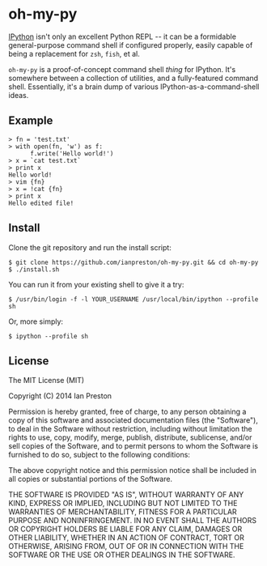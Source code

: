 # oh-my-py

[IPython](http://ipython.org/) isn't only an excellent Python REPL -- it can be a formidable general-purpose command shell if configured properly, easily capable of being a replacement for `zsh`, `fish`, et al.

`oh-my-py` is a proof-of-concept command shell *thing* for IPython. It's somewhere between a collection of utilities, and a fully-featured command shell. Essentially, it's a brain dump of various IPython-as-a-command-shell ideas.


## Example

    > fn = 'test.txt'
    > with open(fn, 'w') as f:
          f.write('Hello world!')
    > x = `cat test.txt`
    > print x
    Hello world!
    > vim {fn}
    > x = !cat {fn}
    > print x
    Hello edited file!


## Install

Clone the git repository and run the install script:

    $ git clone https://github.com/ianpreston/oh-my-py.git && cd oh-my-py
    $ ./install.sh

You can run it from your existing shell to give it a try:

    $ /usr/bin/login -f -l YOUR_USERNAME /usr/local/bin/ipython --profile sh

Or, more simply:

    $ ipython --profile sh


## License

The MIT License (MIT)

Copyright (C) 2014 Ian Preston

Permission is hereby granted, free of charge, to any person obtaining a copy
of this software and associated documentation files (the "Software"), to deal
in the Software without restriction, including without limitation the rights
to use, copy, modify, merge, publish, distribute, sublicense, and/or sell
copies of the Software, and to permit persons to whom the Software is
furnished to do so, subject to the following conditions:

The above copyright notice and this permission notice shall be included in
all copies or substantial portions of the Software.

THE SOFTWARE IS PROVIDED "AS IS", WITHOUT WARRANTY OF ANY KIND, EXPRESS OR
IMPLIED, INCLUDING BUT NOT LIMITED TO THE WARRANTIES OF MERCHANTABILITY,
FITNESS FOR A PARTICULAR PURPOSE AND NONINFRINGEMENT. IN NO EVENT SHALL THE
AUTHORS OR COPYRIGHT HOLDERS BE LIABLE FOR ANY CLAIM, DAMAGES OR OTHER
LIABILITY, WHETHER IN AN ACTION OF CONTRACT, TORT OR OTHERWISE, ARISING FROM,
OUT OF OR IN CONNECTION WITH THE SOFTWARE OR THE USE OR OTHER DEALINGS IN
THE SOFTWARE.
